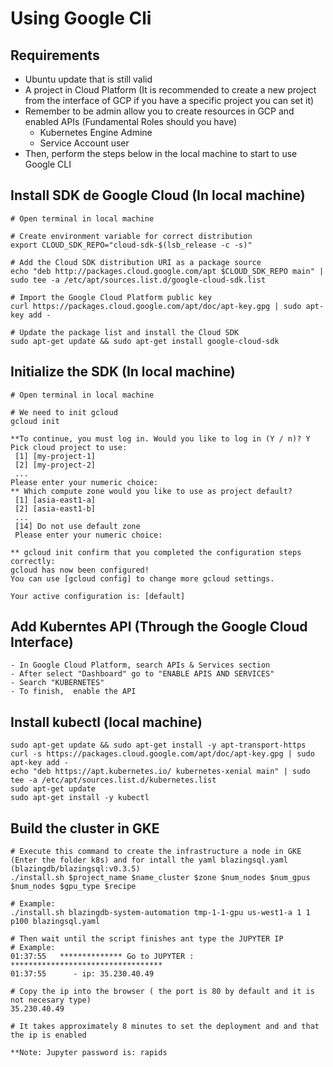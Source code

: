 # Using Google Cli
## Requirements
- Ubuntu update  that is still valid
- A project in Cloud Platform (It is recommended to create a new project from the interface of GCP if you have a specific project you can set it)
- Remember to be admin allow you to create resources in GCP and enabled APIs (Fundamental Roles should you  have)
    - Kubernetes Engine Admine
    - Service Account user
- Then, perform the steps below in the local machine to start to use Google CLI


## Install  SDK de Google Cloud (In local machine)

```shell-script
# Open terminal in local machine
 
# Create environment variable for correct distribution
export CLOUD_SDK_REPO="cloud-sdk-$(lsb_release -c -s)"
 
# Add the Cloud SDK distribution URI as a package source
echo "deb http://packages.cloud.google.com/apt $CLOUD_SDK_REPO main" | sudo tee -a /etc/apt/sources.list.d/google-cloud-sdk.list
 
# Import the Google Cloud Platform public key
curl https://packages.cloud.google.com/apt/doc/apt-key.gpg | sudo apt-key add -
 
# Update the package list and install the Cloud SDK
sudo apt-get update && sudo apt-get install google-cloud-sdk
```

## Initialize the SDK (In local machine)

```shell-script
# Open terminal in local machine
 
# We need to init gcloud
gcloud init
 
**To continue, you must log in. Would you like to log in (Y / n)? Y
Pick cloud project to use:
 [1] [my-project-1]
 [2] [my-project-2]
 ...
Please enter your numeric choice:
** Which compute zone would you like to use as project default?
 [1] [asia-east1-a]
 [2] [asia-east1-b]
 ...
 [14] Do not use default zone
 Please enter your numeric choice:
 
** gcloud init confirm that you completed the configuration steps correctly:
gcloud has now been configured!
You can use [gcloud config] to change more gcloud settings.
 
Your active configuration is: [default]
```

## Add Kuberntes API (Through the Google Cloud Interface)

```shell-script
- In Google Cloud Platform, search APIs & Services section
- After select "Dashboard" go to "ENABLE APIS AND SERVICES"
- Search "KUBERNETES"
- To finish,  enable the API
```

## Install kubectl (local machine)

```shell-script
sudo apt-get update && sudo apt-get install -y apt-transport-https
curl -s https://packages.cloud.google.com/apt/doc/apt-key.gpg | sudo apt-key add -
echo "deb https://apt.kubernetes.io/ kubernetes-xenial main" | sudo tee -a /etc/apt/sources.list.d/kubernetes.list
sudo apt-get update
sudo apt-get install -y kubectl
```

## Build the cluster in GKE

```shell-script
# Execute this command to create the infrastructure a node in GKE (Enter the folder k8s) and for intall the yaml blazingsql.yaml (blazingdb/blazingsql:v0.3.5)
./install.sh $project_name $name_cluster $zone $num_nodes $num_gpus $num_nodes $gpu_type $recipe

# Example:
./install.sh blazingdb-system-automation tmp-1-1-gpu us-west1-a 1 1 p100 blazingsql.yaml

# Then wait until the script finishes ant type the JUPYTER IP
# Example:
01:37:55   ************** Go to JUPYTER :  **********************************
01:37:55      - ip: 35.230.40.49
 
# Copy the ip into the browser ( the port is 80 by default and it is not necesary type)
35.230.40.49
 
# It takes approximately 8 minutes to set the deployment and and that the ip is enabled

**Note: Jupyter password is: rapids
```